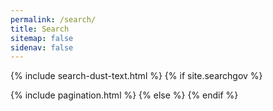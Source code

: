 ```yaml
---
permalink: /search/
title: Search
sitemap: false
sidenav: false
---
```

{% include search-dust-text.html %}
{% if site.searchgov %}
<div tabindex='0' id="totalResultsTarget" class="margin-y-1"></div>
<ol id="search-results" class="add-list-reset"></ol>
{% include pagination.html %}
{% else %}
<script>
  window.location = "/";
</script>
{% endif %}
